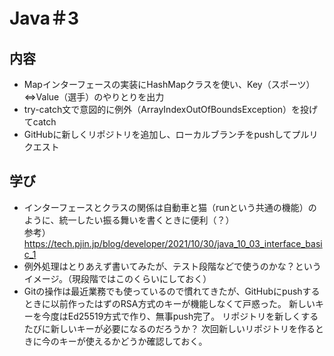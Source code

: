 # Java＃3
## 内容
* Mapインターフェースの実装にHashMapクラスを使い、Key（スポーツ）⇔Value（選手）のやりとりを出力<br>
* try-catch文で意図的に例外（ArrayIndexOutOfBoundsException）を投げてcatch<br>
* GitHubに新しくリポジトリを追加し、ローカルブランチをpushしてプルリクエスト<br>
## 学び
* インターフェースとクラスの関係は自動車と猫（runという共通の機能）のように、統一したい振る舞いを書くときに便利（？）<br>
  参考）https://tech.pjin.jp/blog/developer/2021/10/30/java_10_03_interface_basic_1
* 例外処理はとりあえず書いてみたが、テスト段階などで使うのかな？というイメージ。（現段階ではこのくらいにしておく）
* Gitの操作は最近業務でも使っているので慣れてきたが、GitHubにpushするときに以前作ったはずのRSA方式のキーが機能しなくて戸惑った。
新しいキーを今度はEd25519方式で作り、無事push完了。
リポジトリを新しくするたびに新しいキーが必要になるのだろうか？
次回新しいリポジトリを作るときに今のキーが使えるかどうか確認しておく。
